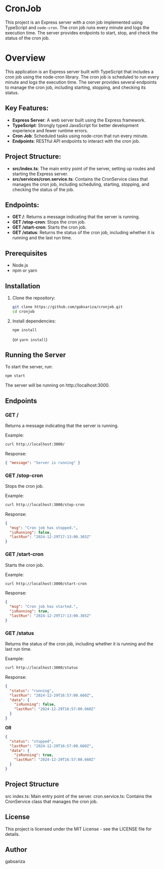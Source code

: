 # CronJob

This project is an Express server with a cron job implemented using TypeScript and `node-cron`. The cron job runs every minute and logs the execution time. The server provides endpoints to start, stop, and check the status of the cron job.

# Overview
This application is an Express server built with TypeScript that includes a cron job using the node-cron library. The cron job is scheduled to run every minute and logs the execution time. The server provides several endpoints to manage the cron job, including starting, stopping, and checking its status.

## Key Features:
- **Express Server**: A web server built using the Express framework.
- **TypeScript**: Strongly typed JavaScript for better development experience and fewer runtime errors.
- **Cron Job**: Scheduled tasks using node-cron that run every minute.
- **Endpoints**: RESTful API endpoints to interact with the cron job.

## Project Structure:
- **src/index.ts**: The main entry point of the server, setting up routes and starting the Express server.
- **src/services/cron.service.ts**: Contains the CronService class that manages the cron job, including scheduling, starting, stopping, and checking the status of the job.

## Endpoints:
- **GET /**: Returns a message indicating that the server is running.
- **GET /stop-cron**: Stops the cron job.
- **GET /start-cron**: Starts the cron job.
- **GET /status**: Returns the status of the cron job, including whether it is running and the last run time.

## Prerequisites

- Node.js
- npm or yarn

## Installation

1. Clone the repository:
   ```bash
   git clone https://github.com/gabsariza/cronjob.git
   cd cronjob
   ```
2. Install dependencies:
   ```bash
   npm install
   ```
   (or `yarn install`)

## Running the Server
To start the server, run:
```bash
npm start
```
The server will be running on http://localhost:3000.

## Endpoints
### GET /
Returns a message indicating that the server is running.

Example:
```bash
curl http://localhost:3000/
```
Response:
```json
{ "message": "Server is running" }
```

### GET /stop-cron
Stops the cron job.

Example:
```bash
curl http://localhost:3000/stop-cron
```
Response:
```json
{
  "msg": "Cron job has stopped.",
  "isRunning": false,
  "lastRun": "2024-12-29T17:13:00.365Z"
}
```

### GET /start-cron
Starts the cron job.

Example:
```bash
curl http://localhost:3000/start-cron
```
Response:
```json
{
  "msg": "Cron job has started.",
  "isRunning": true,
  "lastRun": "2024-12-29T17:13:00.365Z"
}
```

### GET /status
Returns the status of the cron job, including whether it is running and the last run time.

Example:
```bash
curl http://localhost:3000/status
```
Response:
```json
{
  "status": "running",
  "lastRun": "2024-12-29T16:57:00.660Z",
  "data": {
    "isRunning": false,
    "lastRun": "2024-12-29T16:57:00.660Z"
  }
}
```
**OR**
```json
{
  "status": "stopped",
  "lastRun": "2024-12-29T16:57:00.660Z",
  "data": {
    "isRunning": true,
    "lastRun": "2024-12-29T16:57:00.660Z"
  }
}
```

## Project Structure
src
index.ts: Main entry point of the server.
cron.service.ts: Contains the CronService class that manages the cron job.

## License
This project is licensed under the MIT License - see the LICENSE file for details.

## Author
gabsariza

